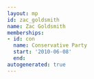 ```yaml
---
layout: mp
id: zac_goldsmith
name: Zac Goldsmith
memberships:
- id: con
  name: Conservative Party
  start: '2010-06-08'
  end: 
autogenerated: true
---
```

